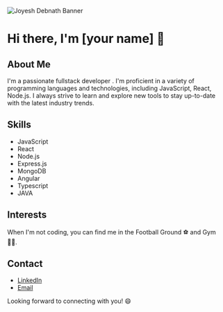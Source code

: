 ![Joyesh Debnath Banner](https://user-images.githubusercontent.com/75598588/118513465-5cace200-b751-11eb-9add-840fca0ccc75.gif)

# Hi there, I'm [your name] 👋

## About Me

I'm a passionate fullstack developer . I'm proficient in a variety of programming languages and technologies, including JavaScript, React, Node.js. I always strive to learn and explore new tools to stay up-to-date with the latest industry trends. 

## Skills

- JavaScript
- React
- Node.js
- Express.js
- MongoDB
- Angular
- Typescript
- JAVA

## Interests

When I'm not coding, you can find me in the Football Ground ⚽ and Gym 🏋️‍♂️.

## Contact

- [LinkedIn](https://www.linkedin.com/in/[joyesh-debnath-549b3b208])
- [Email](mailto:[itsmejoyeshdebnath26@gmail.com])

Looking forward to connecting with you! 😄


